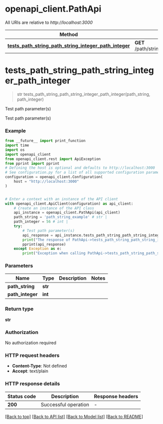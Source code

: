 # openapi_client.PathApi

All URIs are relative to *http://localhost:3000*

Method | HTTP request | Description
------------- | ------------- | -------------
[**tests_path_string_path_string_integer_path_integer**](PathApi.md#tests_path_string_path_string_integer_path_integer) | **GET** /path/string/{path_string}/integer/{path_integer} | Test path parameter(s)


# **tests_path_string_path_string_integer_path_integer**
> str tests_path_string_path_string_integer_path_integer(path_string, path_integer)

Test path parameter(s)

Test path parameter(s)

### Example

```python
from __future__ import print_function
import time
import os
import openapi_client
from openapi_client.rest import ApiException
from pprint import pprint
# Defining the host is optional and defaults to http://localhost:3000
# See configuration.py for a list of all supported configuration parameters.
configuration = openapi_client.Configuration(
    host = "http://localhost:3000"
)


# Enter a context with an instance of the API client
with openapi_client.ApiClient(configuration) as api_client:
    # Create an instance of the API class
    api_instance = openapi_client.PathApi(api_client)
    path_string = 'path_string_example' # str | 
    path_integer = 56 # int | 
    try:
        # Test path parameter(s)
        api_response = api_instance.tests_path_string_path_string_integer_path_integer(path_string, path_integer)
        print("The response of PathApi->tests_path_string_path_string_integer_path_integer:\n")
        pprint(api_response)
    except Exception as e:
        print("Exception when calling PathApi->tests_path_string_path_string_integer_path_integer: %s\n" % e)
```


### Parameters

Name | Type | Description  | Notes
------------- | ------------- | ------------- | -------------
 **path_string** | **str**|  | 
 **path_integer** | **int**|  | 

### Return type

**str**

### Authorization

No authorization required

### HTTP request headers

 - **Content-Type**: Not defined
 - **Accept**: text/plain

### HTTP response details
| Status code | Description | Response headers |
|-------------|-------------|------------------|
**200** | Successful operation |  -  |

[[Back to top]](#) [[Back to API list]](../README.md#documentation-for-api-endpoints) [[Back to Model list]](../README.md#documentation-for-models) [[Back to README]](../README.md)

